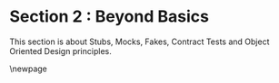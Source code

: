 # Section 2 : Beyond Basics #

This section is about Stubs, Mocks, Fakes, Contract Tests and Object Oriented Design principles. 

\newpage
